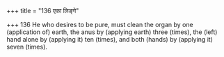 +++
title = "136 एका लिङ्गे"

+++
136	He who desires to be pure, must clean the organ by one (application of) earth, the anus by (applying earth) three (times), the (left) hand alone by (applying it) ten (times), and both (hands) by (applying it) seven (times).